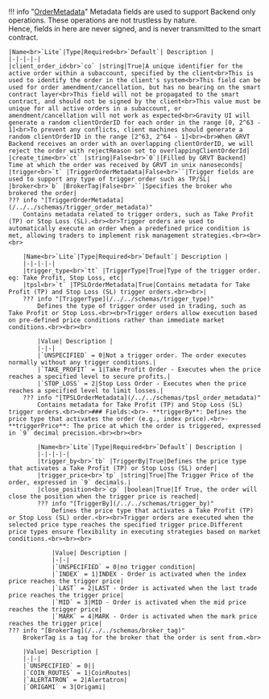 !!! info "[OrderMetadata](/../../schemas/order_metadata)"
    Metadata fields are used to support Backend only operations. These operations are not trustless by nature.<br>Hence, fields in here are never signed, and is never transmitted to the smart contract.<br>

    |Name<br>`Lite`|Type|Required<br>`Default`| Description |
    |-|-|-|-|
    |client_order_id<br>`co` |string|True|A unique identifier for the active order within a subaccount, specified by the client<br>This is used to identify the order in the client's system<br>This field can be used for order amendment/cancellation, but has no bearing on the smart contract layer<br>This field will not be propagated to the smart contract, and should not be signed by the client<br>This value must be unique for all active orders in a subaccount, or amendment/cancellation will not work as expected<br>Gravity UI will generate a random clientOrderID for each order in the range [0, 2^63 - 1]<br>To prevent any conflicts, client machines should generate a random clientOrderID in the range [2^63, 2^64 - 1]<br><br>When GRVT Backend receives an order with an overlapping clientOrderID, we will reject the order with rejectReason set to overlappingClientOrderId|
    |create_time<br>`ct` |string|False<br>`0`|[Filled by GRVT Backend] Time at which the order was received by GRVT in unix nanoseconds|
    |trigger<br>`t` |TriggerOrderMetadata|False<br>``|Trigger fields are used to support any type of trigger order such as TP/SL|
    |broker<br>`b` |BrokerTag|False<br>``|Specifies the broker who brokered the order|
    ??? info "[TriggerOrderMetadata](/../../schemas/trigger_order_metadata)"
        Contains metadata related to trigger orders, such as Take Profit (TP) or Stop Loss (SL).<br><br>Trigger orders are used to automatically execute an order when a predefined price condition is met, allowing traders to implement risk management strategies.<br><br><br>

        |Name<br>`Lite`|Type|Required<br>`Default`| Description |
        |-|-|-|-|
        |trigger_type<br>`tt` |TriggerType|True|Type of the trigger order. eg: Take Profit, Stop Loss, etc|
        |tpsl<br>`t` |TPSLOrderMetadata|True|Contains metadata for Take Profit (TP) and Stop Loss (SL) trigger orders.<br><br>|
        ??? info "[TriggerType](/../../schemas/trigger_type)"
            Defines the type of trigger order used in trading, such as Take Profit or Stop Loss.<br><br>Trigger orders allow execution based on pre-defined price conditions rather than immediate market conditions.<br><br><br>

            |Value| Description |
            |-|-|
            |`UNSPECIFIED` = 0|Not a trigger order. The order executes normally without any trigger conditions.|
            |`TAKE_PROFIT` = 1|Take Profit Order - Executes when the price reaches a specified level to secure profits.|
            |`STOP_LOSS` = 2|Stop Loss Order - Executes when the price reaches a specified level to limit losses.|
        ??? info "[TPSLOrderMetadata](/../../schemas/tpsl_order_metadata)"
            Contains metadata for Take Profit (TP) and Stop Loss (SL) trigger orders.<br><br>### Fields:<br>- **triggerBy**: Defines the price type that activates the order (e.g., index price).<br>- **triggerPrice**: The price at which the order is triggered, expressed in `9` decimal precision.<br><br><br>

            |Name<br>`Lite`|Type|Required<br>`Default`| Description |
            |-|-|-|-|
            |trigger_by<br>`tb` |TriggerBy|True|Defines the price type that activates a Take Profit (TP) or Stop Loss (SL) order|
            |trigger_price<br>`tp` |string|True|The Trigger Price of the order, expressed in `9` decimals.|
            |close_position<br>`cp` |boolean|True|If True, the order will close the position when the trigger price is reached|
            ??? info "[TriggerBy](/../../schemas/trigger_by)"
                Defines the price type that activates a Take Profit (TP) or Stop Loss (SL) order.<br><br>Trigger orders are executed when the selected price type reaches the specified trigger price.Different price types ensure flexibility in executing strategies based on market conditions.<br><br><br>

                |Value| Description |
                |-|-|
                |`UNSPECIFIED` = 0|no trigger condition|
                |`INDEX` = 1|INDEX - Order is activated when the index price reaches the trigger price|
                |`LAST` = 2|LAST - Order is activated when the last trade price reaches the trigger price|
                |`MID` = 3|MID - Order is activated when the mid price reaches the trigger price|
                |`MARK` = 4|MARK - Order is activated when the mark price reaches the trigger price|
    ??? info "[BrokerTag](/../../schemas/broker_tag)"
        BrokerTag is a tag for the broker that the order is sent from.<br>

        |Value| Description |
        |-|-|
        |`UNSPECIFIED` = 0||
        |`COIN_ROUTES` = 1|CoinRoutes|
        |`ALERTATRON` = 2|Alertatron|
        |`ORIGAMI` = 3|Origami|
